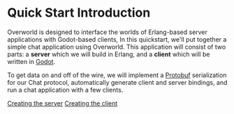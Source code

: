 # Quick Start Introduction
Overworld is designed to interface the worlds of Erlang-based server
applications with Godot-based clients, In this quickstart, we'll put together a
simple chat application using Overworld. This application will consist of two
parts: a **server** which we will build in Erlang, and a **client** which will
be written in [Godot](https://godotengine.com/).

To get data on and off of the wire, we will implement a
[Protobuf](https://protobuf.dev/) serialization for our Chat protocol,
automatically generate client and server bindings, and run a chat application
with a few clients.

[Creating the server](server.md)
[Creating the client](client.md)
